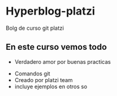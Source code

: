# Hyperblog-platzi

Bolg de curso git platzi

## En este curso vemos todo

- Verdadero amor por buenas practicas

* Comandos git
* Creado por platzi team
* incluye ejemplos en otros so
